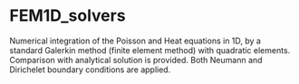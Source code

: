 # FEM1D_solvers
Numerical integration of the Poisson and Heat equations in 1D, by a standard Galerkin method (finite element method) with quadratic elements.
Comparison with analytical solution is provided. Both Neumann and Dirichelet boundary conditions are applied.
